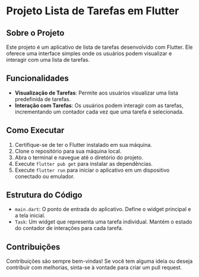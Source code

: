 # Projeto Lista de Tarefas em Flutter

## Sobre o Projeto

Este projeto é um aplicativo de lista de tarefas desenvolvido com Flutter. Ele oferece uma interface simples onde os usuários podem visualizar e interagir com uma lista de tarefas.

## Funcionalidades

- **Visualização de Tarefas**: Permite aos usuários visualizar uma lista predefinida de tarefas.
- **Interação com Tarefas**: Os usuários podem interagir com as tarefas, incrementando um contador cada vez que uma tarefa é selecionada.

## Como Executar

1. Certifique-se de ter o Flutter instalado em sua máquina.
2. Clone o repositório para sua máquina local.
3. Abra o terminal e navegue até o diretório do projeto.
4. Execute `flutter pub get` para instalar as dependências.
5. Execute `flutter run` para iniciar o aplicativo em um dispositivo conectado ou emulador.

## Estrutura do Código

- `main.dart`: O ponto de entrada do aplicativo. Define o widget principal e a tela inicial.
- `Task`: Um widget que representa uma tarefa individual. Mantém o estado do contador de interações para cada tarefa.

## Contribuições

Contribuições são sempre bem-vindas! Se você tem alguma ideia ou deseja contribuir com melhorias, sinta-se à vontade para criar um pull request.

